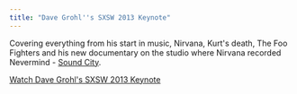 ```yaml
---
title: "Dave Grohl''s SXSW 2013 Keynote"
---
```

<p>Covering everything from his start in music, Nirvana, Kurt's death, The Foo Fighters and his new documentary on the studio where Nirvana recorded Nevermind - <a href="http://target.georiot.com/Proxy.ashx?tsid=528&GR_URL=https%253A%252F%252Fitunes.apple.com%252Fus%252Fmovie%252Fsound-city%252Fid587612681%253Fuo%253D4%2526partnerId%253D30" target="itunes_store">Sound City</a>.</p>
<p><a href="http://www.npr.org/event/music/173331505/dave-grohls-sxsw-2013-keynote-speech">Watch Dave Grohl's SXSW 2013 Keynote</a></p>
<p><a href="http://target.georiot.com/Proxy.ashx?tsid=528&GR_URL=https%253A%252F%252Fitunes.apple.com%252Fus%252Fmovie%252Fsound-city%252Fid587612681%253Fuo%253D4%2526partnerId%253D30" target="itunes_store"style="display:inline-block;overflow:hidden;background:url(http://linkmaker.itunes.apple.com/htmlResources/assets/images/web/linkmaker/badge_itunes-lrg.png) no-repeat;width:110px;height:40px;@media only screen{background-image:url(http://linkmaker.itunes.apple.com/htmlResources/assets/images/web/linkmaker/badge_itunes-lrg.svg);}"></a></p>
